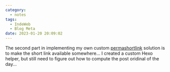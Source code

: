 ```yaml
---
category:
  - notes
tags:
  - IndeWeb
  - Blog Meta
date: 2023-01-20 20:09:02
---
```

The second part in implementing my own custom [permashortlink](https://indieweb.org/permashortlink) solution is to make the short link available somewhere... I created a custom Hexo helper, but still need to figure out how to compute the post oridinal of the day...